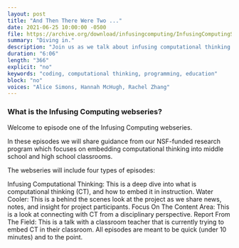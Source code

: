 ```yaml
---
layout: post
title: "And Then There Were Two ..."
date: 2021-06-25 10:00:00 -0500
file: https://archive.org/download/infusingcomputing/InfusingComputingS1E1.mp3
summary: "Diving in."
description: "Join us as we talk about infusing computational thinking in the content areas."
duration: "6:06" 
length: "366"
explicit: "no" 
keywords: "coding, computational thinking, programming, education"
block: "no" 
voices: "Alice Simons, Hannah McHugh, Rachel Zhang"
---
```


### What is the Infusing Computing webseries?

Welcome to episode one of the Infusing Computing webseries.

In these episodes we will share guidance from our NSF-funded research program which focuses on embedding computational thinking into middle school and high school classrooms.

The webseries will include four types of episodes:

Infusing Computational Thinking: This is a deep dive into what is computational thinking (CT), and how to embed it in instruction.
Water Cooler: This is a behind the scenes look at the project as we share news, notes, and insight for project participants.
Focus On The Content Area: This is a look at connecting with CT from a disciplinary perspective.
Report From The Field: This is a talk with a classroom teacher that is currently trying to embed CT in their classroom.
All episodes are meant to be quick (under 10 minutes) and to the point.
